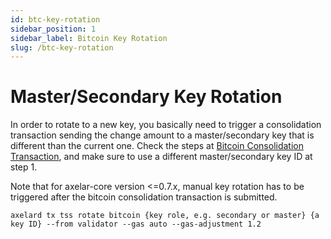 ```yaml
---
id: btc-key-rotation
sidebar_position: 1
sidebar_label: Bitcoin Key Rotation
slug: /btc-key-rotation
---
```

# Master/Secondary Key Rotation
In order to rotate to a new key, you basically need to trigger a consolidation transaction sending the change amount to a master/secondary key that is different than the current one. Check the steps at [Bitcoin Consolidation Transaction](https://github.com/axelarnetwork/axelarate-community/blob/main/documentation/Admin/btc-consolidation-transaction.md), and make sure to use a different master/secondary key ID at step 1.

Note that for axelar-core version <=0.7.x, manual key rotation has to be triggered after the bitcoin consolidation transaction is submitted.
```
axelard tx tss rotate bitcoin {key role, e.g. secondary or master} {a key ID} --from validator --gas auto --gas-adjustment 1.2
```
